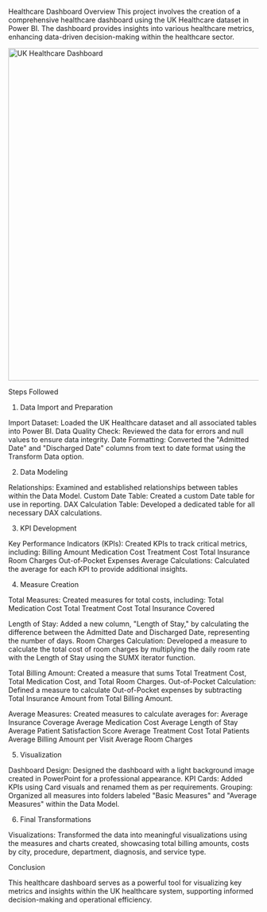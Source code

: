 Healthcare Dashboard
Overview
This project involves the creation of a comprehensive healthcare dashboard using the UK Healthcare dataset in Power BI. The dashboard provides insights into various healthcare metrics, enhancing data-driven decision-making within the healthcare sector.

<img width="668" alt="UK Healthcare Dashboard" src="https://github.com/user-attachments/assets/00b03e6a-54ef-4189-b032-8d1da3648b42">

Steps Followed

1. Data Import and Preparation

Import Dataset: Loaded the UK Healthcare dataset and all associated tables into Power BI.
Data Quality Check: Reviewed the data for errors and null values to ensure data integrity.
Date Formatting: Converted the "Admitted Date" and "Discharged Date" columns from text to date format using the Transform Data option.

2. Data Modeling

Relationships: Examined and established relationships between tables within the Data Model.
Custom Date Table: Created a custom Date table for use in reporting.
DAX Calculation Table: Developed a dedicated table for all necessary DAX calculations.

3. KPI Development

Key Performance Indicators (KPIs): Created KPIs to track critical metrics, including:
Billing Amount
Medication Cost
Treatment Cost
Total Insurance
Room Charges
Out-of-Pocket Expenses
Average Calculations: Calculated the average for each KPI to provide additional insights.

4. Measure Creation

Total Measures: Created measures for total costs, including:
Total Medication Cost
Total Treatment Cost
Total Insurance Covered

Length of Stay: Added a new column, "Length of Stay," by calculating the difference between the Admitted Date and Discharged Date, representing the number of days.
Room Charges Calculation: Developed a measure to calculate the total cost of room charges by multiplying the daily room rate with the Length of Stay using the SUMX iterator function.

Total Billing Amount: Created a measure that sums Total Treatment Cost, Total Medication Cost, and Total Room Charges.
Out-of-Pocket Calculation: Defined a measure to calculate Out-of-Pocket expenses by subtracting Total Insurance Amount from Total Billing Amount.

Average Measures: Created measures to calculate averages for:
Average Insurance Coverage
Average Medication Cost
Average Length of Stay
Average Patient Satisfaction Score
Average Treatment Cost
Total Patients
Average Billing Amount per Visit
Average Room Charges

5. Visualization

Dashboard Design: Designed the dashboard with a light background image created in PowerPoint for a professional appearance.
KPI Cards: Added KPIs using Card visuals and renamed them as per requirements.
Grouping: Organized all measures into folders labeled "Basic Measures" and "Average Measures" within the Data Model.

6. Final Transformations

Visualizations: Transformed the data into meaningful visualizations using the measures and charts created, showcasing total billing amounts, costs by city, procedure, department, diagnosis, and service type.

Conclusion

This healthcare dashboard serves as a powerful tool for visualizing key metrics and insights within the UK healthcare system, supporting informed decision-making and operational efficiency.

